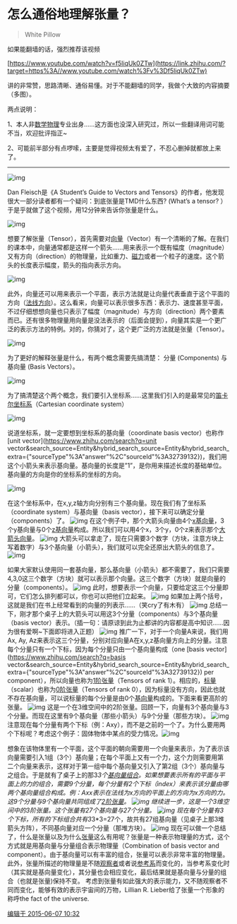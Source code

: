 # 怎么通俗地理解张量？

>White Pillow
>
>

如果能翻墙的话，强烈推荐该视频

[https://www.youtube.com/watch?v=f5liqUk0ZTw](https://link.zhihu.com/?target=https%3A//www.youtube.com/watch%3Fv%3Df5liqUk0ZTw)

讲的非常赞，思路清晰、通俗易懂。对于不能翻墙的同学，我做个大致的内容摘要（多图）。

两点说明：

1、本人非[数学物理](https://www.zhihu.com/search?q=数学物理&search_source=Entity&hybrid_search_source=Entity&hybrid_search_extra={"sourceType"%3A"answer"%2C"sourceId"%3A32739132})专业出身……这方面也没深入研究过，所以一些翻译用词可能不当，欢迎批评指正~

2、可能前半部分有点啰嗦，主要是觉得视频太有爱了，不忍心删掉就都放上来了。

------------------------------

![img](https://pica.zhimg.com/80/060f38a85765d2dd7e2196d7932de193_720w.webp?source=2c26e567)

Dan Fleisch是《A Student’s Guide to Vectors and Tensors》的作者，他发现很大一部分读者都有一个疑问：到底张量是TMD什么东西? (What’s a tensor? ）于是乎就做了这个视频，用12分钟来告诉你张量是什么。

![img](https://picx.zhimg.com/80/d54385ecb85935a5b474553a7871feec_720w.webp?source=2c26e567)

想要了解张量（Tensor），首先需要对[向量](https://www.zhihu.com/search?q=向量&search_source=Entity&hybrid_search_source=Entity&hybrid_search_extra={"sourceType"%3A"answer"%2C"sourceId"%3A32739132})（Vector）有一个清晰的了解。在我们的课本中，向量通常都是这样一个箭头……用来表示一个既有幅度（magnitude）又有方向（direction）的物理量，比如重力、[磁力](https://www.zhihu.com/search?q=磁力&search_source=Entity&hybrid_search_source=Entity&hybrid_search_extra={"sourceType"%3A"answer"%2C"sourceId"%3A32739132})或者一个粒子的速度。这个箭头的长度表示幅度，箭头的指向表示方向。

![img](https://picx.zhimg.com/80/6f13122e9f03f9c11a76e4c957ed1931_720w.webp?source=2c26e567)

此外，向量还可以用来表示一个平面，表示方法就是让向量代表垂直于这个平面的方向（[法线方向](https://www.zhihu.com/search?q=法线方向&search_source=Entity&hybrid_search_source=Entity&hybrid_search_extra={"sourceType"%3A"answer"%2C"sourceId"%3A32739132})）。这么看来，向量可以表示很多东西：表示力、速度甚至平面，不过仔细想想向量也只表示了幅度（magnitude）与方向（direction）两个要素而已。还有很多物理量用向量是没法表示的（后面会提到），向量其实是一个更广泛的表示方法的特例。对的，你猜对了，这个更广泛的方法就是张量（Tensor）。

![img](https://picx.zhimg.com/80/c733417c2bbbbc3a07175b6d3a51328f_720w.webp?source=2c26e567)

为了更好的解释张量是什么，有两个概念需要先搞清楚： 分量 (Components) 与基向量 (Basis Vectors）。

![img](https://pica.zhimg.com/80/8bdd4e74712c375aae96a2c8eae73d7c_720w.webp?source=2c26e567)

为了搞清楚这个两个概念，我们要引入坐标系……这里我们引入的是最常见的[笛卡尔坐标系](https://www.zhihu.com/search?q=笛卡尔坐标系&search_source=Entity&hybrid_search_source=Entity&hybrid_search_extra={"sourceType"%3A"answer"%2C"sourceId"%3A32739132})（Cartesian coordinate system）

![img](https://pic1.zhimg.com/80/86bc817b080c4533fd0ba95430e4a4db_720w.webp?source=2c26e567)

说道坐标系，就一定要想到坐标系的基向量（coordinate basis vector）也称作[unit vector](https://www.zhihu.com/search?q=unit vector&search_source=Entity&hybrid_search_source=Entity&hybrid_search_extra={"sourceType"%3A"answer"%2C"sourceId"%3A32739132})，我们用这个小箭头来表示基向量。基向量的长度是”1”，是你用来描述长度的基础单位。基向量的方向是你的坐标系的坐标的方向。

![img](https://picx.zhimg.com/80/9d9da8b36df47feb21fa9d69b25ce84d_720w.webp?source=2c26e567)

在这个坐标系中，在x,y,z轴方向分别有三个基向量。现在我们有了坐标系（coordinate system）与基向量（basis vector），接下来可以确定分量（components）了。
![img](https://pica.zhimg.com/80/4397a5616ebabddbf88ba38fa213ab45_720w.webp?source=2c26e567)
在这个例子中，那个大箭头向量由4个[x基向量](https://www.zhihu.com/search?q=x基向量&search_source=Entity&hybrid_search_source=Entity&hybrid_search_extra={"sourceType"%3A"answer"%2C"sourceId"%3A32739132})，3个y基向量与0个[z基向量](https://www.zhihu.com/search?q=z基向量&search_source=Entity&hybrid_search_source=Entity&hybrid_search_extra={"sourceType"%3A"answer"%2C"sourceId"%3A32739132})构成。所以我们可以用4个x，3个y，0个z来表示那个[大箭头向量](https://www.zhihu.com/search?q=大箭头向量&search_source=Entity&hybrid_search_source=Entity&hybrid_search_extra={"sourceType"%3A"answer"%2C"sourceId"%3A32739132})。
![img](https://picx.zhimg.com/80/3bac5cd5763e6b7431d0148b651c452e_720w.webp?source=2c26e567)
大箭头可以拿走了，现在只需要3个数字（方块，注意方块上写着数字）与3个基向量（小箭头），我们就可以完全还原出大箭头的信息了。![img](https://picx.zhimg.com/80/309df5d776165ae70c7ec2e7107702b3_720w.webp?source=2c26e567)

如果大家默认使用同一套基向量，那么基向量（小箭头）都不需要了，我们只需要4,3,0这三个数字（方块）就可以表示那个向量。这三个数字（方块）就是向量的分量（components）。
![img](https://pic1.zhimg.com/80/182c5217163fad9fdcf27eb70a724831_720w.webp?source=2c26e567)
此时，想要表示一个向量，只要给定这三个分量即可，它们怎么排列都可以，你也可以把他们立起来。
![img](https://picx.zhimg.com/80/5d90ea379023f210d56466f651d714b7_720w.webp?source=2c26e567)
如果加上两个括号，这就是我们在书上经常看到的向量的列表示……（笑cry了有木有）
![img](https://picx.zhimg.com/80/f4b853e6eda2bd1289d1a39a9fcb5199_720w.webp?source=2c26e567)
总结一下，刚才那个桌子上的大箭头可以用这3个分量（components）与3个基向量（basis vector）表示。（插一句：请原谅到此为止都讲的内容都是高中知识……因为很有爱啊~下面即将进入正题）
![img](https://pic1.zhimg.com/80/42175df80fb8334ea73d6dbee08ab5c7_720w.webp?source=2c26e567)
推广一下，对于一个向量A来说，我们用Ax, Ay, Az来表示这三个分量，分别对应向量A在x,y,z基向量方向上的分量。注意每个分量只有一个下标，因为每个分量只由一个基向量构成（one [basis vector](https://www.zhihu.com/search?q=basis vector&search_source=Entity&hybrid_search_source=Entity&hybrid_search_extra={"sourceType"%3A"answer"%2C"sourceId"%3A32739132}) per component），所以向量也称为[1阶张量](https://www.zhihu.com/search?q=1阶张量&search_source=Entity&hybrid_search_source=Entity&hybrid_search_extra={"sourceType"%3A"answer"%2C"sourceId"%3A32739132})（Tensors of rank 1）。相应的，[标量](https://www.zhihu.com/search?q=标量&search_source=Entity&hybrid_search_source=Entity&hybrid_search_extra={"sourceType"%3A"answer"%2C"sourceId"%3A32739132})（scalar）也称为[0阶张量](https://www.zhihu.com/search?q=0阶张量&search_source=Entity&hybrid_search_source=Entity&hybrid_search_extra={"sourceType"%3A"answer"%2C"sourceId"%3A32739132})（Tensors of rank 0），因为标量没有方向，因此也就不存在基向量，可以说标量的每个分量是由0个[基向量](https://www.zhihu.com/search?q=基向量&search_source=Entity&hybrid_search_source=Entity&hybrid_search_extra={"sourceType"%3A"answer"%2C"sourceId"%3A32739132})构成的。下面来看更高阶的张量。
![img](https://pic1.zhimg.com/80/6006b3159b320a658244423df19e155b_720w.webp?source=2c26e567)
这是一个在3维空间中的2阶张量。回顾一下，向量有3个基向量与3个分量。而现在这里有9个基向量（那些小箭头）与9个分量（那些方块）。
![img](https://picx.zhimg.com/80/0871894049032f9c58da237b919334ba_720w.webp?source=2c26e567)
注意现在每个分量有两个下标（例：Axy），而不是之前的一个了。为什么要用两个下标呢？考虑这个例子：固体物体中某点的受力情况。![img](https://picx.zhimg.com/80/cfc7c33f3330d48b4ecbbb68ee02e37d_720w.webp?source=2c26e567)

想象在该物体里有一个平面，这个平面的朝向需要用一个向量来表示，为了表示该向量需要引入1组（3个）基向量；在每个平面上又有一个力，这个力则需要用第二个向量来表示，这样对于第一组中每个基向量又引入了第2组（3个）基向量与之组合。于是就有了桌子上的那3*3个[基向量组合](https://www.zhihu.com/search?q=基向量组合&search_source=Entity&hybrid_search_source=Entity&hybrid_search_extra={"sourceType"%3A"answer"%2C"sourceId"%3A32739132})。如果想要表示所有的平面与平面上的力的组合，需要9个分量，每个分量有2个下标（index）来表示该分量由哪两个基向量组合构成。例：Axx表示在法线为x方向的平面上的方向为x方向的力。这9个分量与9个基向量共同组成了[2阶张量](https://www.zhihu.com/search?q=2阶张量&search_source=Entity&hybrid_search_source=Entity&hybrid_search_extra={"sourceType"%3A"answer"%2C"sourceId"%3A32739132})。
![img](https://pica.zhimg.com/80/99f270b846013dae379fe25e6a99f9bb_720w.webp?source=2c26e567)
继续进一步，这是一个3维空间中的3阶张量。这个张量有27个基向量与27个分量。
![img](https://pic1.zhimg.com/80/517d4befbc05cf96c3625911a7d66aaf_720w.webp?source=2c26e567)
现在每个分量有3个下标，所有的下标组合共有3*3*3=27个，故共有27组基向量（见桌子上那3堆箭头方阵），不同基向量对应一个分量（那堆方块）。
![img](https://pica.zhimg.com/80/7c047f64cb79731dc39be8979a95744a_720w.webp?source=2c26e567)
现在可以做一个总结了，什么是张量以及为什么[张量](https://www.zhihu.com/search?q=张量&search_source=Entity&hybrid_search_source=Entity&hybrid_search_extra={"sourceType"%3A"answer"%2C"sourceId"%3A32739132})这么有用呢？张量是一种表示物理量的方式，这个方式就是用基向量与分量组合表示物理量（Combination of basis vector and component）。由于基向量可以有丰富的组合，张量可以表示非常丰富的物理量。此外，张量所描述的物理量是不随[观察者](https://www.zhihu.com/search?q=观察者&search_source=Entity&hybrid_search_source=Entity&hybrid_search_extra={"sourceType"%3A"answer"%2C"sourceId"%3A32739132})或者说[参考系](https://www.zhihu.com/search?q=参考系&search_source=Entity&hybrid_search_source=Entity&hybrid_search_extra={"sourceType"%3A"answer"%2C"sourceId"%3A32739132})而变化的，当参考系变化时（其实就是基向量变化），其分量也会相应变化，最后结果就是基向量与分量的组合（也就是张量)保持不变。
考虑到张量有如此强大的表示能力，又不随观察者不同而变化，能够有效的表示宇宙间的万物，Lillian R. Lieber给了张量一个形象的称呼the fact of the universe.

[编辑于 2015-06-07 10:32](https://www.zhihu.com/question/23720923/answer/32739132)
